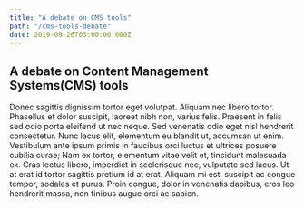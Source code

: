 ```yaml
---
title: "A debate on CMS tools"
path: "/cms-tools-debate"
date: 2019-09-26T03:00:00.000Z
---
```


## A debate on Content Management Systems(CMS) tools

Donec sagittis dignissim tortor eget volutpat. Aliquam nec libero tortor. Phasellus et dolor suscipit, laoreet nibh non, varius felis. Praesent in felis sed odio porta eleifend ut nec neque. Sed venenatis odio eget nisl hendrerit consectetur. Nunc lacus elit, elementum eu blandit ut, accumsan ut enim. Vestibulum ante ipsum primis in faucibus orci luctus et ultrices posuere cubilia curae; Nam ex tortor, elementum vitae velit et, tincidunt malesuada ex. Cras lectus libero, imperdiet in scelerisque nec, vulputate sed lacus. Ut at erat id tortor sagittis pretium id at erat. Aliquam mi est, suscipit ac congue tempor, sodales et purus. Proin congue, dolor in venenatis dapibus, eros leo hendrerit massa, non finibus augue orci ac sapien.

